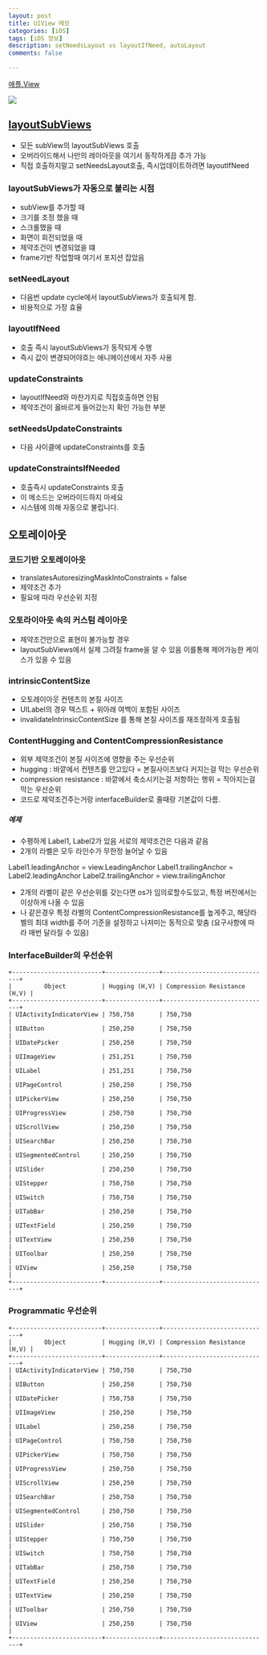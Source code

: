 ```yaml
---
layout: post
title: UIView 메모
categories: [iOS]
tags: [iOS 정보]
description: setNeedsLayout vs layoutIfNeed, autoLayout
comments: false

---
```


[애플.View](https://developer.apple.com/documentation/uikit/uiview)

<img src="/assets/media/iOS/LifeCycle1.png">

## [layoutSubViews](https://developer.apple.com/documentation/uikit/uiview/1622482-layoutsubviews)

- 모든 subView의 layoutSubViews 호출
- 오버라이드해서 나만의 레이아웃을 여기서 동작하게끔 추가 가능
- 직접 호출하지말고 setNeedsLayout호출, 즉시업데이트하려면 layoutIfNeed

### layoutSubViews가 자동으로 불리는 시점

- subView를 추가할 때
- 크기를 조정 했을 때 
- 스크롤했을 때
- 화면이 회전되었을 때
- 제약조건이 변경되었을 떄
- frame기반 작업할때 여기서 포지션 잡았음

### setNeedLayout

- 다음번 update cycle에서 layoutSubViews가 호출되게 함. 
- 비용적으로 가장 효율

### layoutIfNeed

- 호출 즉시 layoutSubViews가 동작되게 수행
- 즉시 값이 변경되어야흐는 애니메이션에서 자주 사용

### updateConstraints

- layoutIfNeed와 마찬가지로 직접호출하면 안됨
- 제약조건이 옳바르게 들어갔는지 확인 가능한 부분

### setNeedsUpdateConstraints

- 다음 사이클에 updateConstraints를 호출

### updateConstraintsIfNeeded

- 호출즉시 updateConstraints 호출
- 이 메소드는 오버라이드하지 마세요
- 시스템에 의해 자동으로 불립니다. 



## 오토레이아웃

### 코드기반 오토레이아웃

- translatesAutoresizingMaskIntoConstraints = false
- 제약조건 추가 
- 필요에 따라 우선순위 지정


### 오토라이아웃 속의 커스텀 레이아웃

- 제약조건만으로 표현이 불가능할 경우
- layoutSubViews에서 실제 그려질 frame을 알 수 있음 이를통해 제어가능한 케이스가 있을 수 있음


### intrinsicContentSize

- 오토레이아웃 컨텐츠의 본질 사이즈
- UILabel의 경우 텍스트 + 위아래 여백이 포함된 사이즈
- invalidateIntrinsicContentSize 를 통해 본질 사이즈를 재조정하게 호출됨

### ContentHugging and ContentCompressionResistance

- 외부 제약조건이 본질 사이즈에 영향을 주는 우선순위
- hugging : 바깥에서 컨텐츠를 안고있다 = 본질사이즈보다 커지는걸 막는 우선순위
- compression resistance : 바깥에서 축소시키는걸 저항하는 행위 = 작아지는걸 막는 우선순위
- 코드로 제약조건주는거랑 interfaceBuilder로 줄때랑 기본값이 다름. 

##### 예제 

- 수평하게 Label1, Label2가 있음 서로의 제약조건은 다음과 같음
- 2개의 라벨은 모두 라인수가 무한정 늘어날 수 있음

Label1.leadingAnchor = view.LeadingAnchor
Label1.trailingAnchor = Label2.leadingAnchor
Label2.trailingAnchor = view.trailingAnchor

- 2개의 라벨이 같은 우선순위를 갖는다면 os가 임의로할수도있고, 특정 버전에서는 이상하게 나올 수 있음
- 나 같은경우 특정 라벨의 ContentCompressionResistance를 높게주고, 해당라벨의 최대 width를 주어 기준을 설정하고 나저미는 동적으로 맞춤 (요구사항에 따라 매번 달라질 수 있음)

### InterfaceBuilder의 우선순위

```
+-------------------------+---------------+------------------------------+
|         Object          | Hugging (H,V) | Compression Resistance (H,V) |
+-------------------------+---------------+------------------------------+
| UIActivityIndicatorView | 750,750       | 750,750                      |
| UIButton                | 250,250       | 750,750                      |
| UIDatePicker            | 250,250       | 750,750                      |
| UIImageView             | 251,251       | 750,750                      |
| UILabel                 | 251,251       | 750,750                      |
| UIPageControl           | 250,250       | 750,750                      |
| UIPickerView            | 250,250       | 750,750                      |
| UIProgressView          | 250,750       | 750,750                      |
| UIScrollView            | 250,250       | 750,750                      |
| UISearchBar             | 250,250       | 750,750                      |
| UISegmentedControl      | 250,250       | 750,750                      |
| UISlider                | 250,250       | 750,750                      |
| UIStepper               | 750,750       | 750,750                      |
| UISwitch                | 750,750       | 750,750                      |
| UITabBar                | 250,250       | 750,750                      |
| UITextField             | 250,250       | 750,750                      |
| UITextView              | 250,250       | 750,750                      |
| UIToolbar               | 250,250       | 750,750                      |
| UIView                  | 250,250       | 750,750                      |
+-------------------------+---------------+------------------------------+
```



### Programmatic 우선순위

```
+-------------------------+---------------+------------------------------+
|         Object          | Hugging (H,V) | Compression Resistance (H,V) |
+-------------------------+---------------+------------------------------+
| UIActivityIndicatorView | 750,750       | 750,750                      |
| UIButton                | 250,250       | 750,750                      |
| UIDatePicker            | 750,750       | 750,750                      |
| UIImageView             | 250,250       | 750,750                      |
| UILabel                 | 250,250       | 750,750                      |
| UIPageControl           | 750,750       | 750,750                      |
| UIPickerView            | 750,750       | 750,750                      |
| UIProgressView          | 250,750       | 750,750                      |
| UIScrollView            | 250,250       | 750,750                      |
| UISearchBar             | 250,750       | 750,750                      |
| UISegmentedControl      | 250,750       | 750,750                      |
| UISlider                | 250,750       | 750,750                      |
| UIStepper               | 750,750       | 750,750                      |
| UISwitch                | 750,750       | 750,750                      |
| UITabBar                | 250,750       | 750,750                      |
| UITextField             | 250,250       | 750,750                      |
| UITextView              | 250,250       | 750,750                      |
| UIToolbar               | 250,750       | 750,750                      |
| UIView                  | 250,250       | 750,750                      |
+-------------------------+---------------+------------------------------+
```
